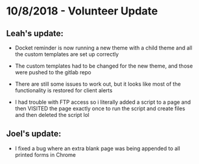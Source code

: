 # 10/8/2018 - Volunteer Update

## Leah's update:

- Docket reminder is now running a new theme with a child theme and all the custom templates are set up correctly

- The custom templates had to be changed for the new theme, and those were pushed to the gitlab repo

- There are still some issues to work out, but it looks like most of the functionality is restored for client alerts

- I had trouble with FTP access so i literally added a <?php touch(...) ?> script to a page and then VISITED the page exactly once to run the script and create files and then deleted the script lol

## Joel's update:

- I fixed a bug where an extra blank page was being appended to all printed forms in Chrome